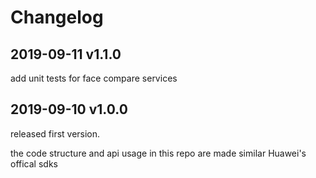 # Changelog

## 2019-09-11 v1.1.0
add unit tests for face compare services

## 2019-09-10 v1.0.0
released first version.

the code structure and api usage in this repo are made similar Huawei's offical sdks
